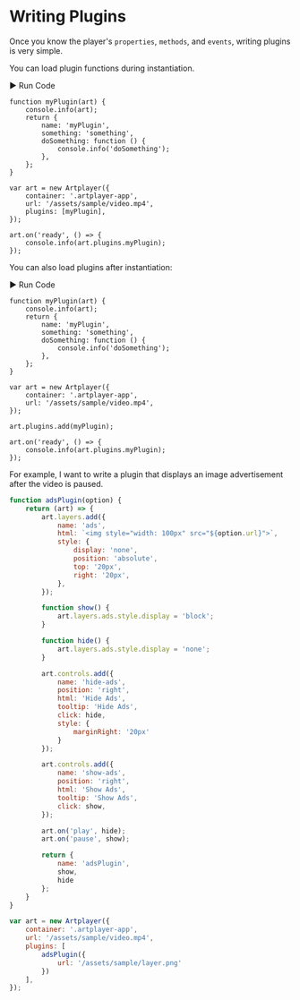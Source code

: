 # Writing Plugins

Once you know the player's `properties`, `methods`, and `events`, writing plugins is very simple.

You can load plugin functions during instantiation.

<div className="run-code">▶ Run Code</div>

```js{15}
function myPlugin(art) {
    console.info(art);
    return {
        name: 'myPlugin',
        something: 'something',
        doSomething: function () {
            console.info('doSomething');
        },
    };
}

var art = new Artplayer({
    container: '.artplayer-app',
    url: '/assets/sample/video.mp4',
    plugins: [myPlugin],
});

art.on('ready', () => {
    console.info(art.plugins.myPlugin);
});
```
You can also load plugins after instantiation:

<div className="run-code">▶ Run Code</div>

```js{17}
function myPlugin(art) {
    console.info(art);
    return {
        name: 'myPlugin',
        something: 'something',
        doSomething: function () {
            console.info('doSomething');
        },
    };
}

var art = new Artplayer({
    container: '.artplayer-app',
    url: '/assets/sample/video.mp4',
});

art.plugins.add(myPlugin);

art.on('ready', () => {
    console.info(art.plugins.myPlugin);
});
```

For example, I want to write a plugin that displays an image advertisement after the video is paused.
```js
function adsPlugin(option) {
    return (art) => {
        art.layers.add({
            name: 'ads',
            html: `<img style="width: 100px" src="${option.url}">`,
            style: {
                display: 'none',
                position: 'absolute',
                top: '20px',
                right: '20px',
            },
        });

        function show() {
            art.layers.ads.style.display = 'block';
        }

        function hide() {
            art.layers.ads.style.display = 'none';
        }

        art.controls.add({
            name: 'hide-ads',
            position: 'right',
            html: 'Hide Ads',
            tooltip: 'Hide Ads',
            click: hide,
            style: {
                marginRight: '20px'
            }
        });

        art.controls.add({
            name: 'show-ads',
            position: 'right',
            html: 'Show Ads',
            tooltip: 'Show Ads',
            click: show,
        });

        art.on('play', hide);
        art.on('pause', show);

        return {
            name: 'adsPlugin',
            show,
            hide
        };
    }
}

var art = new Artplayer({
    container: '.artplayer-app',
    url: '/assets/sample/video.mp4',
    plugins: [
        adsPlugin({
            url: '/assets/sample/layer.png'
        })
    ],
});
```